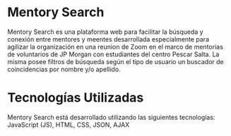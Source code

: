 # Mentory Search

Mentory Search es una plataforma web para facilitar la búsqueda y conexión entre mentores y meentes desarrollada especialmente 
para agilizar la organización en una reunion de Zoom en el marco de mentorias de voluntarios de JP Morgan con estudiantes del centro Pescar Salta.
La misma posee filtros de búsqueda según el tipo de usuario un buscador de coincidencias por nombre y/o apellido.

# Tecnologías Utilizadas

Mentory Search está desarrollado utilizando las siguientes tecnologías:
JavaScript (JS), HTML, CSS, JSON, AJAX
